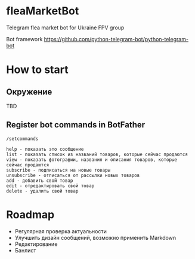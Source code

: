 # fleaMarketBot
Telegram flea market bot for Ukraine FPV group

Bot framework https://github.com/python-telegram-bot/python-telegram-bot

# How to start

## Окружение

TBD

## Register bot commands in BotFather

```
/setcommands

help - показать это сообщение
list - показать список из названий товаров, которые сейчас продаются
view - показать фотографии, названия и описания товаров, которые сейчас продаются
subscribe - подписаться на новые товары
unsubscribe - отписаться от рассылки новых товаров
add - добавить свой товар
edit - отредактировать свой товар
delete - удалить свой товар
```


# Roadmap

 - Регулярная проверка актуальности
 - Улучшить дизайн сообщений, возможно применить Markdown
 - Редактирование
 - Банлист
